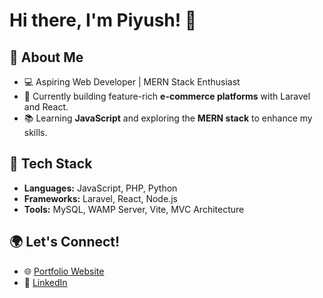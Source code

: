# Hi there, I'm Piyush! 👋

## 🌟 About Me
- 💻 Aspiring Web Developer | MERN Stack Enthusiast
- 🚀 Currently building feature-rich **e-commerce platforms** with Laravel and React.
- 📚 Learning **JavaScript** and exploring the **MERN stack** to enhance my skills.

## 🔧 Tech Stack
- **Languages:** JavaScript, PHP, Python  
- **Frameworks:** Laravel, React, Node.js  
- **Tools:** MySQL, WAMP Server, Vite, MVC Architecture  

## 🌍 Let's Connect!
- 🌐 [Portfolio Website](#)  
- 💼 [LinkedIn](https://www.linkedin.com/in/piyush-singh-thakur-4ab855231/)  
  
